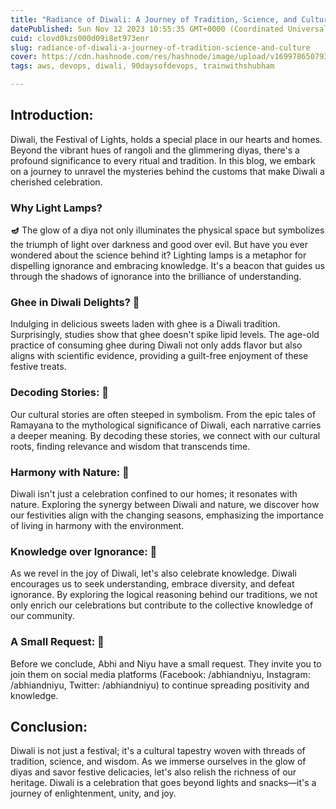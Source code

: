 ```yaml
---
title: "Radiance of Diwali: A Journey of Tradition, Science, and Culture 🪔🌿"
datePublished: Sun Nov 12 2023 10:55:35 GMT+0000 (Coordinated Universal Time)
cuid: clovd0kzs000d09i8et973enr
slug: radiance-of-diwali-a-journey-of-tradition-science-and-culture
cover: https://cdn.hashnode.com/res/hashnode/image/upload/v1699786507934/7b614bf0-a0fc-4638-a2e4-5a2050f34446.jpeg
tags: aws, devops, diwali, 90daysofdevops, trainwithshubham

---
```


## **Introduction:**

Diwali, the Festival of Lights, holds a special place in our hearts and homes. Beyond the vibrant hues of rangoli and the glimmering diyas, there's a profound significance to every ritual and tradition. In this blog, we embark on a journey to unravel the mysteries behind the customs that make Diwali a cherished celebration.

### **Why Light Lamps?**

**🪔** The glow of a diya not only illuminates the physical space but symbolizes the triumph of light over darkness and good over evil. But have you ever wondered about the science behind it? Lighting lamps is a metaphor for dispelling ignorance and embracing knowledge. It's a beacon that guides us through the shadows of ignorance into the brilliance of understanding.

### **Ghee in Diwali Delights? 🍯**

Indulging in delicious sweets laden with ghee is a Diwali tradition. Surprisingly, studies show that ghee doesn't spike lipid levels. The age-old practice of consuming ghee during Diwali not only adds flavor but also aligns with scientific evidence, providing a guilt-free enjoyment of these festive treats.

### **Decoding Stories: 📖**

Our cultural stories are often steeped in symbolism. From the epic tales of Ramayana to the mythological significance of Diwali, each narrative carries a deeper meaning. By decoding these stories, we connect with our cultural roots, finding relevance and wisdom that transcends time.

### **Harmony with Nature: 🌿**

Diwali isn't just a celebration confined to our homes; it resonates with nature. Exploring the synergy between Diwali and nature, we discover how our festivities align with the changing seasons, emphasizing the importance of living in harmony with the environment.

### **Knowledge over Ignorance: 🧠**

As we revel in the joy of Diwali, let's also celebrate knowledge. Diwali encourages us to seek understanding, embrace diversity, and defeat ignorance. By exploring the logical reasoning behind our traditions, we not only enrich our celebrations but contribute to the collective knowledge of our community.

### **A Small Request: 🙏**

Before we conclude, Abhi and Niyu have a small request. They invite you to join them on social media platforms (Facebook: /abhiandniyu, Instagram: /abhiandniyu, Twitter: /abhiandniyu) to continue spreading positivity and knowledge.

## **Conclusion:**

Diwali is not just a festival; it's a cultural tapestry woven with threads of tradition, science, and wisdom. As we immerse ourselves in the glow of diyas and savor festive delicacies, let's also relish the richness of our heritage. Diwali is a celebration that goes beyond lights and snacks—it's a journey of enlightenment, unity, and joy.
